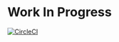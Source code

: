 # Work In Progress

[![CircleCI](https://circleci.com/gh/newdark/lareaus.svg?style=svg)](https://circleci.com/gh/newdark/lareaus)
